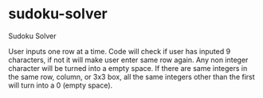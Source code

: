 # sudoku-solver
Sudoku Solver

User inputs one row at a time. Code will check if user has inputed 9 characters, if not it will make user enter same row again. Any non integer character will be turned into a empty space. If there are same integers in the same row, column, or 3x3 box, all the same integers other than the first will turn into a 0 (empty space).
